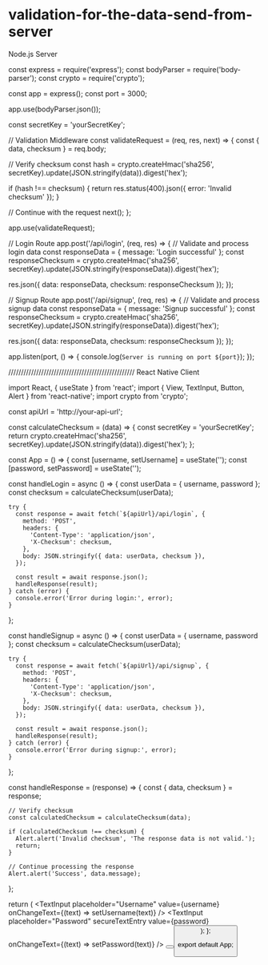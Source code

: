 # validation-for-the-data-send-from-server

Node.js Server

const express = require('express');
const bodyParser = require('body-parser');
const crypto = require('crypto');

const app = express();
const port = 3000;

app.use(bodyParser.json());

const secretKey = 'yourSecretKey';

// Validation Middleware
const validateRequest = (req, res, next) => {
  const { data, checksum } = req.body;

  // Verify checksum
  const hash = crypto.createHmac('sha256', secretKey).update(JSON.stringify(data)).digest('hex');

  if (hash !== checksum) {
    return res.status(400).json({ error: 'Invalid checksum' });
  }

  // Continue with the request
  next();
};

app.use(validateRequest);

// Login Route
app.post('/api/login', (req, res) => {
  // Validate and process login data
  const responseData = { message: 'Login successful' };
  const responseChecksum = crypto.createHmac('sha256', secretKey).update(JSON.stringify(responseData)).digest('hex');

  res.json({ data: responseData, checksum: responseChecksum });
});

// Signup Route
app.post('/api/signup', (req, res) => {
  // Validate and process signup data
  const responseData = { message: 'Signup successful' };
  const responseChecksum = crypto.createHmac('sha256', secretKey).update(JSON.stringify(responseData)).digest('hex');

  res.json({ data: responseData, checksum: responseChecksum });
});

app.listen(port, () => {
  console.log(`Server is running on port ${port}`);
});

//////////////////////////////////////////////////
React Native Client

import React, { useState } from 'react';
import { View, TextInput, Button, Alert } from 'react-native';
import crypto from 'crypto';

const apiUrl = 'http://your-api-url';

const calculateChecksum = (data) => {
  const secretKey = 'yourSecretKey';
  return crypto.createHmac('sha256', secretKey).update(JSON.stringify(data)).digest('hex');
};

const App = () => {
  const [username, setUsername] = useState('');
  const [password, setPassword] = useState('');

  const handleLogin = async () => {
    const userData = { username, password };
    const checksum = calculateChecksum(userData);

    try {
      const response = await fetch(`${apiUrl}/api/login`, {
        method: 'POST',
        headers: {
          'Content-Type': 'application/json',
          'X-Checksum': checksum,
        },
        body: JSON.stringify({ data: userData, checksum }),
      });

      const result = await response.json();
      handleResponse(result);
    } catch (error) {
      console.error('Error during login:', error);
    }
  };

  const handleSignup = async () => {
    const userData = { username, password };
    const checksum = calculateChecksum(userData);

    try {
      const response = await fetch(`${apiUrl}/api/signup`, {
        method: 'POST',
        headers: {
          'Content-Type': 'application/json',
          'X-Checksum': checksum,
        },
        body: JSON.stringify({ data: userData, checksum }),
      });

      const result = await response.json();
      handleResponse(result);
    } catch (error) {
      console.error('Error during signup:', error);
    }
  };

  const handleResponse = (response) => {
    const { data, checksum } = response;

    // Verify checksum
    const calculatedChecksum = calculateChecksum(data);

    if (calculatedChecksum !== checksum) {
      Alert.alert('Invalid checksum', 'The response data is not valid.');
      return;
    }

    // Continue processing the response
    Alert.alert('Success', data.message);
  };

  return (
    <View>
      <TextInput
        placeholder="Username"
        value={username}
        onChangeText={(text) => setUsername(text)}
      />
      <TextInput
        placeholder="Password"
        secureTextEntry
        value={password}
        onChangeText={(text) => setPassword(text)}
      />
      <Button title="Login" onPress={handleLogin} />
      <Button title="Signup" onPress={handleSignup} />
    </View>
  );
};

export default App;
